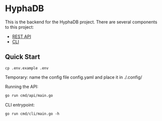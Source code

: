 # HyphaDB

This is the backend for the HyphaDB project. There are several components to this project:

- [REST API](./cmd/api/)
- [CLI](./cmd/cli/)

## Quick Start

`cp .env.example .env`

Temporary: name the config file config.yaml and place it in ./.config/

Running the API:

```bash
go run cmd/api/main.go
```

CLI entrypoint: 

`go run cmd/cli/main.go -h`
